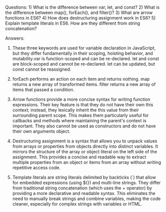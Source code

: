 Questions:
         1) What is the difference between var, let, and const?
         2) What is the difference between map(), forEach(), and filter()?
         3) What are arrow functions in ES6?
         4) How does destructuring assignment work in ES6?
         5) Explain template literals in ES6. How are they different from string concatenation?

Answers:
1) These three keywords are used for variable declaration in JavaScript, but they differ fundamentally in their scoping, hoisting behavior, and mutability.var is function-scoped and can be re-declared. let and const are block-scoped and cannot be re-declared. let can be updated, but const cannot be reassigned.

2) forEach performs an action on each item and returns nothing. map returns a new array of transformed items. filter returns a new array of items that passed a condition.

3) Arrow functions provide a more concise syntax for writing function expressions. Their key feature is that they do not have their own this context; instead, they lexically inherit the this value from their surrounding parent scope. This makes them particularly useful for callbacks and methods where maintaining the parent's context is important. They also cannot be used as constructors and do not have their own arguments object.

4) Destructuring assignment is a syntax that allows you to unpack values from arrays or properties from objects directly into distinct variables. It mirrors the structure of the array or object literal on the left side of the assignment. This provides a concise and readable way to extract multiple properties from an object or items from an array without writing repetitive access code.

5) Template literals are string literals delimited by backticks (`) that allow for embedded expressions (using ${}) and multi-line strings. They differ from traditional string concatenation (which uses the + operator) by providing a more declarative and readable syntax. This eliminates the need to manually break strings and combine variables, making the code cleaner, especially for complex strings with variables or HTML.



